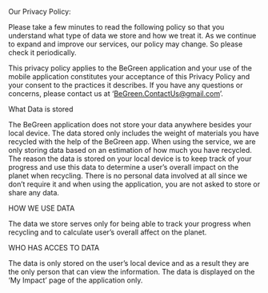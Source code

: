 Our Privacy Policy:

Please take a few minutes to read the following policy so that you understand what type of data we store and how we treat it. As we continue to expand and improve our services, our policy may change. So please check it periodically. 

This privacy policy applies to the BeGreen application and your use of the mobile application constitutes your acceptance of this Privacy Policy and your consent to the practices it describes. If you have any questions or concerns, please contact us at ‘BeGreen.ContactUs@gmail.com’.



What Data is stored

The BeGreen application does not store your data anywhere besides your local device. The data stored only includes the weight of materials you have recycled with the help of the BeGreen app. When using the service, we are only storing data based on an estimation of how much you have recycled. The reason the data is stored on your local device is to keep track of your progress and use this data to determine a user’s overall impact on the planet when recycling. There is no personal data involved at all since we don’t require it and when using the application, you are not asked to store or share any data.


HOW WE USE DATA

The data we store serves only for being able to track your progress when recycling and to calculate user’s overall affect on the planet.


WHO HAS ACCES TO DATA

The data is only stored on the user’s local device and as a result they are the only person that can view the information. The data is displayed on the ‘My Impact’ page of the application only. 
